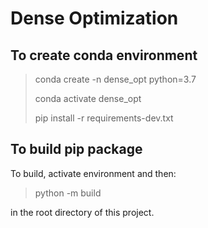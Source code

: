 # Dense Optimization

## To create conda environment
> conda create -n dense_opt python=3.7
>
> conda activate dense_opt
> 
> pip install -r requirements-dev.txt

## To build pip package
To build, activate environment and then:
> python -m build

in the root directory of this project.